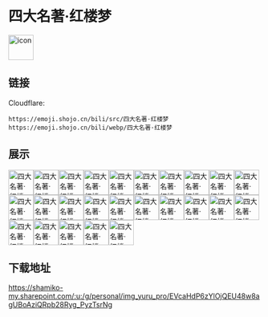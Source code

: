 # 四大名著·红楼梦
<img src="https://emoji.shojo.cn/bili/src/四大名著·红楼梦/icon.png" width="50" height="50" alt="icon">

## 链接
Cloudflare:
```
https://emoji.shojo.cn/bili/src/四大名著·红楼梦
https://emoji.shojo.cn/bili/webp/四大名著·红楼梦
```
## 展示
<img src="https://emoji.shojo.cn/bili/src/四大名著·红楼梦/四大名著·红楼梦-？.png" width="50" height="50" alt="四大名著·红楼梦-？"><img src="https://emoji.shojo.cn/bili/src/四大名著·红楼梦/四大名著·红楼梦-双向.png" width="50" height="50" alt="四大名著·红楼梦-双向"><img src="https://emoji.shojo.cn/bili/src/四大名著·红楼梦/四大名著·红楼梦-蛮有趣的.png" width="50" height="50" alt="四大名著·红楼梦-蛮有趣的"><img src="https://emoji.shojo.cn/bili/src/四大名著·红楼梦/四大名著·红楼梦-奔赴.png" width="50" height="50" alt="四大名著·红楼梦-奔赴"><img src="https://emoji.shojo.cn/bili/src/四大名著·红楼梦/四大名著·红楼梦-6.png" width="50" height="50" alt="四大名著·红楼梦-6"><img src="https://emoji.shojo.cn/bili/src/四大名著·红楼梦/四大名著·红楼梦-喜欢.png" width="50" height="50" alt="四大名著·红楼梦-喜欢"><img src="https://emoji.shojo.cn/bili/src/四大名著·红楼梦/四大名著·红楼梦-好茶.png" width="50" height="50" alt="四大名著·红楼梦-好茶"><img src="https://emoji.shojo.cn/bili/src/四大名著·红楼梦/四大名著·红楼梦-贴贴.png" width="50" height="50" alt="四大名著·红楼梦-贴贴"><img src="https://emoji.shojo.cn/bili/src/四大名著·红楼梦/四大名著·红楼梦-宝玉的肯定.png" width="50" height="50" alt="四大名著·红楼梦-宝玉的肯定"><img src="https://emoji.shojo.cn/bili/src/四大名著·红楼梦/四大名著·红楼梦-吃瓜.png" width="50" height="50" alt="四大名著·红楼梦-吃瓜"><img src="https://emoji.shojo.cn/bili/src/四大名著·红楼梦/四大名著·红楼梦-思考.png" width="50" height="50" alt="四大名著·红楼梦-思考"><img src="https://emoji.shojo.cn/bili/src/四大名著·红楼梦/四大名著·红楼梦-厚厚伪装.png" width="50" height="50" alt="四大名著·红楼梦-厚厚伪装"><img src="https://emoji.shojo.cn/bili/src/四大名著·红楼梦/四大名著·红楼梦-黛玉葬花.png" width="50" height="50" alt="四大名著·红楼梦-黛玉葬花"><img src="https://emoji.shojo.cn/bili/src/四大名著·红楼梦/四大名著·红楼梦-库鲁西.png" width="50" height="50" alt="四大名著·红楼梦-库鲁西"><img src="https://emoji.shojo.cn/bili/src/四大名著·红楼梦/四大名著·红楼梦-开心.png" width="50" height="50" alt="四大名著·红楼梦-开心"><img src="https://emoji.shojo.cn/bili/src/四大名著·红楼梦/四大名著·红楼梦-裂开.png" width="50" height="50" alt="四大名著·红楼梦-裂开"><img src="https://emoji.shojo.cn/bili/src/四大名著·红楼梦/四大名著·红楼梦-生气了.png" width="50" height="50" alt="四大名著·红楼梦-生气了"><img src="https://emoji.shojo.cn/bili/src/四大名著·红楼梦/四大名著·红楼梦-你小子.png" width="50" height="50" alt="四大名著·红楼梦-你小子"><img src="https://emoji.shojo.cn/bili/src/四大名著·红楼梦/四大名著·红楼梦-心虚.png" width="50" height="50" alt="四大名著·红楼梦-心虚"><img src="https://emoji.shojo.cn/bili/src/四大名著·红楼梦/四大名著·红楼梦-期待.png" width="50" height="50" alt="四大名著·红楼梦-期待"><img src="https://emoji.shojo.cn/bili/src/四大名著·红楼梦/四大名著·红楼梦-拳头嗯了.png" width="50" height="50" alt="四大名著·红楼梦-拳头嗯了"><img src="https://emoji.shojo.cn/bili/src/四大名著·红楼梦/四大名著·红楼梦-我要闹啦.png" width="50" height="50" alt="四大名著·红楼梦-我要闹啦"><img src="https://emoji.shojo.cn/bili/src/四大名著·红楼梦/四大名著·红楼梦-抱一丝啊.png" width="50" height="50" alt="四大名著·红楼梦-抱一丝啊"><img src="https://emoji.shojo.cn/bili/src/四大名著·红楼梦/四大名著·红楼梦-无语.png" width="50" height="50" alt="四大名著·红楼梦-无语"><img src="https://emoji.shojo.cn/bili/src/四大名著·红楼梦/四大名著·红楼梦-我跟你嗦.png" width="50" height="50" alt="四大名著·红楼梦-我跟你嗦">

## 下载地址

https://shamiko-my.sharepoint.com/:u:/g/personal/img_yuru_pro/EVcaHdP6zYlOjQEU48w8agUBoAziQRpb28Ryg_PyzTsrNg